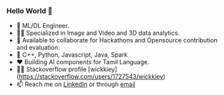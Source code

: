 ### Hello World 👋

- 🔭 ML/DL Engineer.
- 🤹‍♂️ Specialized in Image and Video and 3D data analytics.
- 👯 Available to collaborate for Hackathons and Opensource contribution and evaluation.
- 🌱 C++, Python, Javascript, Java, Spark
- ❤️ Building AI components for Tamil Language. 
- 👨‍💻 Stackoverflow profile [wickkiey] (https://stackoverflow.com/users/1727543/wickkiey)
- 📫 Reach me on [LinkedIn](https://www.linkedin.com/in/vivek1may/) or through [email](wickkiey@gmail.com)

<!--
**wickkiey/wickkiey** is a ✨ _special_ ✨ repository because its `README.md` (this file) appears on your GitHub profile.

Here are some ideas to get you started:

- 🔭 I’m currently working on ...
- 🌱 I’m currently learning ...
- 👯 I’m looking to collaborate on ...
- 🤔 I’m looking for help with ...
- 💬 Ask me about ...
- 📫 How to reach me: ...
- 😄 Pronouns: ...
- ⚡ Fun fact: ...
-->
